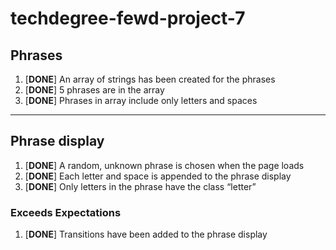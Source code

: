 # techdegree-fewd-project-7

## Phrases
1. [**DONE**] An array of strings has been created for the phrases
2. [**DONE**] 5 phrases are in the array
3. [**DONE**] Phrases in array include only letters and spaces

___

## Phrase display
1. [**DONE**] A random, unknown phrase is chosen when the page loads
2. [**DONE**] Each letter and space is appended to the phrase display
3. [**DONE**] Only letters in the phrase have the class “letter”

### Exceeds Expectations
1. [**DONE**] Transitions have been added to the phrase display
